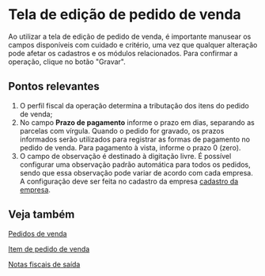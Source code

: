 # Tela de edição de pedido de venda

Ao utilizar a tela de edição de pedido de venda, é importante manusear os campos disponíveis com cuidado e critério, uma vez que qualquer alteração pode afetar os cadastros e os módulos relacionados. 
Para confirmar a operação, clique no botão "Gravar".

## Pontos relevantes

1. O perfil fiscal da operação determina a tributação dos itens do pedido de venda;
1. No campo **Prazo de pagamento** informe o prazo em dias, separando as parcelas com vírgula. Quando o pedido for gravado, os prazos informados serão utilizados para registrar as formas de pagamento no pedido de venda. Para pagamento à vista, informe o prazo 0 (zero).
1. O campo de observação é destinado à digitação livre. É possível configurar uma observação padrão automática para todos os pedidos, sendo que essa observação pode variar de acordo com cada empresa. A configuração deve ser feita no cadastro da empresa [cadastro da empresa](/catalog/company/company-edit).


## Veja também

[Pedidos de venda](sale)

[Item de pedido de venda](saleItem)

[Notas fiscais de saída](/fiscal/outgoingInvoice)